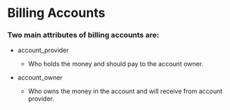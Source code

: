 # Billing Accounts

### Two main attributes of billing accounts are:
 * account_provider
   * Who holds the money and should pay to the account owner.
 
 * account_owner
   * Who owns the money in the account and will receive from account provider.
 
